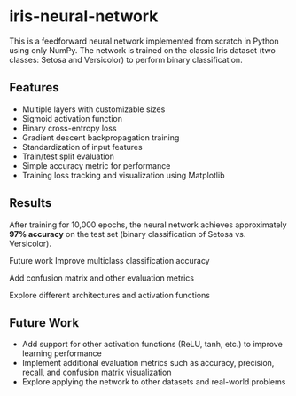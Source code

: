 # iris-neural-network
This is a feedforward neural network implemented from scratch in Python using only NumPy. The network is trained on the classic Iris dataset (two classes: Setosa and Versicolor) to perform binary classification.

## Features

- Multiple layers with customizable sizes
- Sigmoid activation function
- Binary cross-entropy loss
- Gradient descent backpropagation training
- Standardization of input features
- Train/test split evaluation
- Simple accuracy metric for performance
- Training loss tracking and visualization using Matplotlib

## Results

After training for 10,000 epochs, the neural network achieves approximately **97% accuracy** on the test set (binary classification of Setosa vs. Versicolor).


Future work
Improve multiclass classification accuracy

Add confusion matrix and other evaluation metrics

Explore different architectures and activation functions

## Future Work
- Add support for other activation functions (ReLU, tanh, etc.) to improve learning performance
- Implement additional evaluation metrics such as accuracy, precision, recall, and confusion matrix visualization
- Explore applying the network to other datasets and real-world problems
